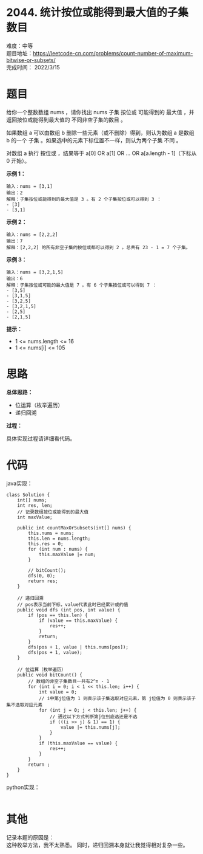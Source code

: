 # 2044. 统计按位或能得到最大值的子集数目
难度：中等   
题目地址：https://leetcode-cn.com/problems/count-number-of-maximum-bitwise-or-subsets/   
完成时间：  2022/3/15   
# 题目
给你一个整数数组 nums ，请你找出 nums 子集 按位或 可能得到的 最大值 ，并返回按位或能得到最大值的 不同非空子集的数目 。

如果数组 a 可以由数组 b 删除一些元素（或不删除）得到，则认为数组 a 是数组 b 的一个 子集 。如果选中的元素下标位置不一样，则认为两个子集 不同 。

对数组 a 执行 按位或 ，结果等于 a[0] OR a[1] OR ... OR a[a.length - 1]（下标从 0 开始）。


**示例 1：**
```
输入：nums = [3,1]
输出：2
解释：子集按位或能得到的最大值是 3 。有 2 个子集按位或可以得到 3 ：
- [3]
- [3,1]
```
**示例 2：**
```
输入：nums = [2,2,2]
输出：7
解释：[2,2,2] 的所有非空子集的按位或都可以得到 2 。总共有 23 - 1 = 7 个子集。
```
**示例 3：**
```
输入：nums = [3,2,1,5]
输出：6
解释：子集按位或可能的最大值是 7 。有 6 个子集按位或可以得到 7 ：
- [3,5]
- [3,1,5]
- [3,2,5]
- [3,2,1,5]
- [2,5]
- [2,1,5]
```
**提示：**

+ 1 <= nums.length <= 16
+ 1 <= nums[i] <= 105


# 思路

**总体思路：**
+ 位运算（枚举遍历）
+ 递归回溯

**过程：**    

具体实现过程请详细看代码。

# 代码  
java实现：   
```
class Solution {
    int[] nums;
    int res, len;
    // 记录数组按位或能得到的最大值
    int maxValue;

    public int countMaxOrSubsets(int[] nums) {
        this.nums = nums;
        this.len = nums.length; 
        this.res = 0;
        for (int num : nums) {
            this.maxValue |= num;
        }

        // bitCount();
        dfs(0, 0);
        return res;
    }

    // 递归回溯
    // pos表示当前下标，value代表此时已经累计或的值
    public void dfs (int pos, int value) {
        if (pos == this.len) {
            if (value == this.maxValue) {
                res++;
            }
            return;
        }
        dfs(pos + 1, value | this.nums[pos]);
        dfs(pos + 1, value);
    }

    // 位运算（枚举遍历）
    public void bitCount() {
        // 数组的非空子集数目一共有2^n - 1
        for (int i = 0; i < 1 << this.len; i++) {
            int value = 0;
            // i中第j位值为 1 则表示该子集选取对应元素，第 j位值为 0 则表示该子集不选取对应元素
            for (int j = 0; j < this.len; j++) {
                // 通过以下方式判断第j位到底选还是不选
                if (((i >> j) & 1) == 1) {
                    value |= this.nums[j];
                }
            }
            if (this.maxValue == value) {
                res++;
            }
        }
        return ;
    }
}
```
python实现：   
```

```
# 其他

记录本题的原因是：  
这种枚举方法，我不太熟悉。
同时，递归回溯本身就让我觉得相对复杂一些。